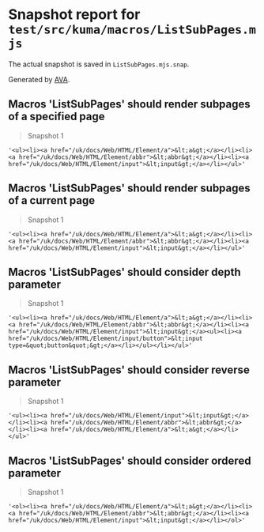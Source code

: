 # Snapshot report for `test/src/kuma/macros/ListSubPages.mjs`

The actual snapshot is saved in `ListSubPages.mjs.snap`.

Generated by [AVA](https://avajs.dev).

## Macros 'ListSubPages' should render subpages of a specified page

> Snapshot 1

    '<ul><li><a href="/uk/docs/Web/HTML/Element/a">&lt;a&gt;</a></li><li><a href="/uk/docs/Web/HTML/Element/abbr">&lt;abbr&gt;</a></li><li><a href="/uk/docs/Web/HTML/Element/input">&lt;input&gt;</a></li></ul>'

## Macros 'ListSubPages' should render subpages of a current page

> Snapshot 1

    '<ul><li><a href="/uk/docs/Web/HTML/Element/a">&lt;a&gt;</a></li><li><a href="/uk/docs/Web/HTML/Element/abbr">&lt;abbr&gt;</a></li><li><a href="/uk/docs/Web/HTML/Element/input">&lt;input&gt;</a></li></ul>'

## Macros 'ListSubPages' should consider depth parameter

> Snapshot 1

    '<ul><li><a href="/uk/docs/Web/HTML/Element/a">&lt;a&gt;</a></li><li><a href="/uk/docs/Web/HTML/Element/abbr">&lt;abbr&gt;</a></li><li><a href="/uk/docs/Web/HTML/Element/input">&lt;input&gt;</a><ul><li><a href="/uk/docs/Web/HTML/Element/input/button">&lt;input type=&quot;button&quot;&gt;</a></li></ul></li></ul>'

## Macros 'ListSubPages' should consider reverse parameter

> Snapshot 1

    '<ul><li><a href="/uk/docs/Web/HTML/Element/input">&lt;input&gt;</a></li><li><a href="/uk/docs/Web/HTML/Element/abbr">&lt;abbr&gt;</a></li><li><a href="/uk/docs/Web/HTML/Element/a">&lt;a&gt;</a></li></ul>'

## Macros 'ListSubPages' should consider ordered parameter

> Snapshot 1

    '<ol><li><a href="/uk/docs/Web/HTML/Element/a">&lt;a&gt;</a></li><li><a href="/uk/docs/Web/HTML/Element/abbr">&lt;abbr&gt;</a></li><li><a href="/uk/docs/Web/HTML/Element/input">&lt;input&gt;</a></li></ol>'
